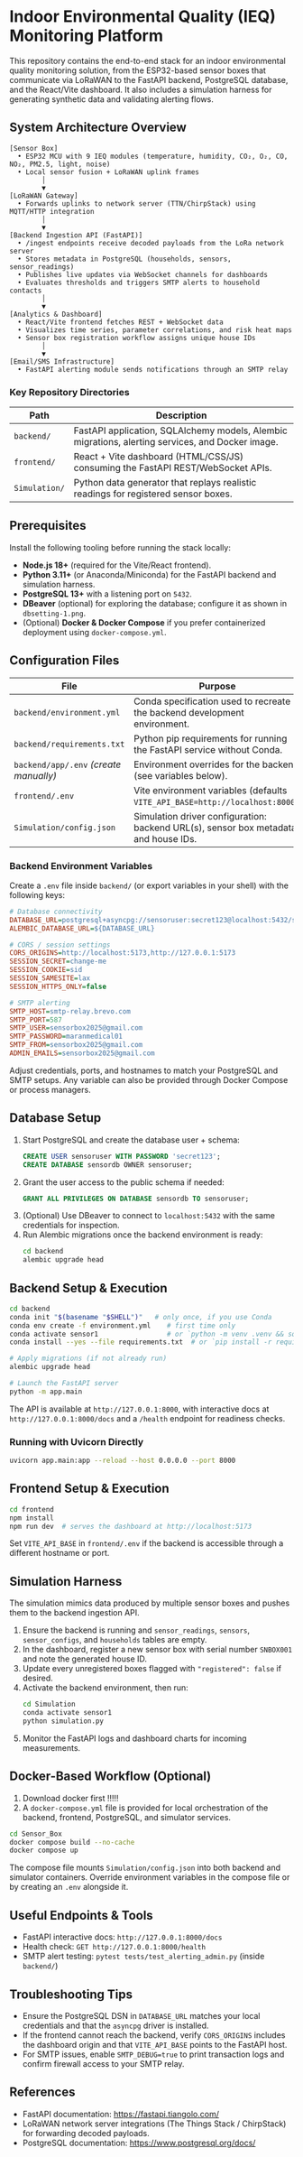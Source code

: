 # Indoor Environmental Quality (IEQ) Monitoring Platform

This repository contains the end-to-end stack for an indoor environmental quality monitoring solution, from the ESP32-based sensor boxes that communicate via LoRaWAN to the FastAPI backend, PostgreSQL database, and the React/Vite dashboard. It also includes a simulation harness for generating synthetic data and validating alerting flows.

## System Architecture Overview

```text
[Sensor Box]
  • ESP32 MCU with 9 IEQ modules (temperature, humidity, CO₂, O₂, CO, NO₂, PM2.5, light, noise)
  • Local sensor fusion + LoRaWAN uplink frames
        │
        ▼
[LoRaWAN Gateway]
  • Forwards uplinks to network server (TTN/ChirpStack) using MQTT/HTTP integration
        │
        ▼
[Backend Ingestion API (FastAPI)]
  • /ingest endpoints receive decoded payloads from the LoRa network server
  • Stores metadata in PostgreSQL (households, sensors, sensor_readings)
  • Publishes live updates via WebSocket channels for dashboards
  • Evaluates thresholds and triggers SMTP alerts to household contacts
        │
        ▼
[Analytics & Dashboard]
  • React/Vite frontend fetches REST + WebSocket data
  • Visualizes time series, parameter correlations, and risk heat maps
  • Sensor box registration workflow assigns unique house IDs
        │
        ▼
[Email/SMS Infrastructure]
  • FastAPI alerting module sends notifications through an SMTP relay
```

### Key Repository Directories

| Path | Description |
| ---- | ----------- |
| `backend/` | FastAPI application, SQLAlchemy models, Alembic migrations, alerting services, and Docker image. |
| `frontend/` | React + Vite dashboard (HTML/CSS/JS) consuming the FastAPI REST/WebSocket APIs. |
| `Simulation/` | Python data generator that replays realistic readings for registered sensor boxes. |

## Prerequisites

Install the following tooling before running the stack locally:

- **Node.js 18+** (required for the Vite/React frontend).
- **Python 3.11+** (or Anaconda/Miniconda) for the FastAPI backend and simulation harness.
- **PostgreSQL 13+** with a listening port on `5432`.
- **DBeaver** (optional) for exploring the database; configure it as shown in `dbsetting-1.png`.
- (Optional) **Docker & Docker Compose** if you prefer containerized deployment using `docker-compose.yml`.

## Configuration Files

| File | Purpose |
| ---- | ------- |
| `backend/environment.yml` | Conda specification used to recreate the backend development environment. |
| `backend/requirements.txt` | Python pip requirements for running the FastAPI service without Conda. |
| `backend/app/.env` *(create manually)* | Environment overrides for the backend (see variables below). |
| `frontend/.env` | Vite environment variables (defaults `VITE_API_BASE=http://localhost:8000`). |
| `Simulation/config.json` | Simulation driver configuration: backend URL(s), sensor box metadata, and house IDs. |

### Backend Environment Variables

Create a `.env` file inside `backend/` (or export variables in your shell) with the following keys:

```ini
# Database connectivity
DATABASE_URL=postgresql+asyncpg://sensoruser:secret123@localhost:5432/sensordb
ALEMBIC_DATABASE_URL=${DATABASE_URL}

# CORS / session settings
CORS_ORIGINS=http://localhost:5173,http://127.0.0.1:5173
SESSION_SECRET=change-me
SESSION_COOKIE=sid
SESSION_SAMESITE=lax
SESSION_HTTPS_ONLY=false

# SMTP alerting
SMTP_HOST=smtp-relay.brevo.com
SMTP_PORT=587
SMTP_USER=sensorbox2025@gmail.com
SMTP_PASSWORD=maranmedical01
SMTP_FROM=sensorbox2025@gmail.com
ADMIN_EMAILS=sensorbox2025@gmail.com
```

Adjust credentials, ports, and hostnames to match your PostgreSQL and SMTP setups. Any variable can also be provided through Docker Compose or process managers.

## Database Setup
1. Start PostgreSQL and create the database user + schema:
   ```sql
   CREATE USER sensoruser WITH PASSWORD 'secret123';
   CREATE DATABASE sensordb OWNER sensoruser;
   ```
2. Grant the user access to the public schema if needed:
   ```sql
   GRANT ALL PRIVILEGES ON DATABASE sensordb TO sensoruser;
   ```
3. (Optional) Use DBeaver to connect to `localhost:5432` with the same credentials for inspection.
4. Run Alembic migrations once the backend environment is ready:
   ```bash
   cd backend
   alembic upgrade head
   ```


## Backend Setup & Execution

```bash
cd backend
conda init "$(basename "$SHELL")"   # only once, if you use Conda
conda env create -f environment.yml    # first time only
conda activate sensor1                 # or `python -m venv .venv && source .venv/bin/activate`
conda install --yes --file requirements.txt  # or `pip install -r requirements.txt`

# Apply migrations (if not already run)
alembic upgrade head

# Launch the FastAPI server
python -m app.main
```

The API is available at `http://127.0.0.1:8000`, with interactive docs at `http://127.0.0.1:8000/docs` and a `/health` endpoint for readiness checks.

### Running with Uvicorn Directly

```bash
uvicorn app.main:app --reload --host 0.0.0.0 --port 8000
```

## Frontend Setup & Execution

```bash
cd frontend
npm install
npm run dev  # serves the dashboard at http://localhost:5173
```

Set `VITE_API_BASE` in `frontend/.env` if the backend is accessible through a different hostname or port.

## Simulation Harness

The simulation mimics data produced by multiple sensor boxes and pushes them to the backend ingestion API.

1. Ensure the backend is running and `sensor_readings`, `sensors`, `sensor_configs`, and `households` tables are empty.
2. In the dashboard, register a new sensor box with serial number `SNBOX001` and note the generated house ID.
3. Update every unregistered boxes flagged with `"registered": false` if desired.
4. Activate the backend environment, then run:
   ```bash
   cd Simulation
   conda activate sensor1
   python simulation.py
   ```
5. Monitor the FastAPI logs and dashboard charts for incoming measurements.

## Docker-Based Workflow (Optional)

1. Download docker first !!!!!
2. A `docker-compose.yml` file is provided for local orchestration of the backend, frontend, PostgreSQL, and simulator services.

```bash
cd Sensor_Box
docker compose build --no-cache
docker compose up
```

The compose file mounts `Simulation/config.json` into both backend and simulator containers. Override environment variables in the compose file or by creating an `.env` alongside it.

## Useful Endpoints & Tools

- FastAPI interactive docs: `http://127.0.0.1:8000/docs`
- Health check: `GET http://127.0.0.1:8000/health`
- SMTP alert testing: `pytest tests/test_alerting_admin.py` (inside `backend/`)

## Troubleshooting Tips

- Ensure the PostgreSQL DSN in `DATABASE_URL` matches your local credentials and that the `asyncpg` driver is installed.
- If the frontend cannot reach the backend, verify `CORS_ORIGINS` includes the dashboard origin and that `VITE_API_BASE` points to the FastAPI host.
- For SMTP issues, enable `SMTP_DEBUG=true` to print transaction logs and confirm firewall access to your SMTP relay.

## References

- FastAPI documentation: <https://fastapi.tiangolo.com/>
- LoRaWAN network server integrations (The Things Stack / ChirpStack) for forwarding decoded payloads.
- PostgreSQL documentation: <https://www.postgresql.org/docs/>
